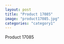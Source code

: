 ```yaml
---
layout: post
title: "Product 17085"
image: "product17085.jpg"
categories: "category1"
---
```

Product 17085
